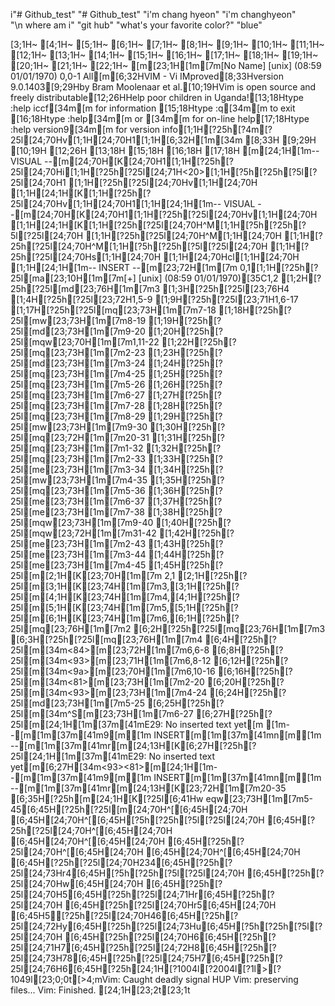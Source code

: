 i"# Github_test" 
"# Github_test" 
"i'm chang hyeon" 
"i'm changhyeon"  
"\n where am i"
"git hub"
"what's your favorite color?"
"blue"

[3;1H~                                                                               [4;1H~                                                                               [5;1H~                                                                               [6;1H~                                                                               [7;1H~                                                                               [8;1H~                                                                               [9;1H~                                                                               [10;1H~                                                                               [11;1H~                                                                               [12;1H~                                                                               [13;1H~                                                                               [14;1H~                                                                               [15;1H~                                                                               [16;1H~                                                                               [17;1H~                                                                               [18;1H~                                                                               [19;1H~                                                                               [20;1H~                                                                               [21;1H~                                                                               [22;1H~                                                                               [m[23;1H[1m[7m[No Name] [unix] (08:59 01/01/1970)                                    0,0-1 All[m[6;32HVIM - Vi IMproved[8;33Hversion 9.0.1403[9;29Hby Bram Moolenaar et al.[10;19HVim is open source and freely distributable[12;26HHelp poor children in Uganda![13;18Htype  :help iccf[34m<Enter>[m       for information [15;18Htype  :q[34m<Enter>[m               to exit         [16;18Htype  :help[34m<Enter>[m  or  [34m<F1>[m  for on-line help[17;18Htype  :help version9[34m<Enter>[m   for version info[1;1H[?25h[?4m[?25l[24;70Hv[1;1H[24;70H1[1;1H[6;32H[1m[34m                 [8;33H                [9;29H                        [10;19H                                           [12;26H                             [13;18H                                              [15;18H                                              [16;18H                                              [17;18H                                              [m[24;1H[1m-- VISUAL --[m[24;70H[K[24;70H1[1;1H[?25h[?25l[24;70Hi[1;1H[?25h[?25l[24;71H<20>[1;1H[?5h[?25h[?5l[?25l[24;70H1    [1;1H[?25h[?25l[24;70Hv[1;1H[24;70H [1;1H[24;1H[K[1;1H[?25h[?25l[24;70Hv[1;1H[24;70H1[1;1H[24;1H[1m-- VISUAL --[m[24;70H[K[24;70H1[1;1H[?25h[?25l[24;70Hv[1;1H[24;70H [1;1H[24;1H[K[1;1H[?25h[?25l[24;70H^M[1;1H[?5h[?25h[?5l[?25l[24;70H  [1;1H[?25h[?25l[24;70H^M[1;1H[24;70H  [1;1H[?25h[?25l[24;70H^M[1;1H[?5h[?25h[?5l[?25l[24;70H  [1;1H[?25h[?25l[24;70Hs[1;1H[24;70H [1;1H[24;70Hcl[1;1H[24;70H  [1;1H[24;1H[1m-- INSERT --[m[23;72H[1m[7m  0,1[1;1H[?25h[?25l[ma[23;10H[1m[7m[+] [unix] (08:59 01/01/1970)[35C1,2 [1;2H[?25h[?25l[md[23;76H[1m[7m3 [1;3H[?25h[?25l[23;76H4 [1;4H[?25h[?25l[23;72H1,5-9 [1;9H[?25h[?25l[23;71H1,6-17 [1;17H[?25h[?25l[mq[23;73H[1m[7m7-18 [1;18H[?25h[?25l[mw[23;73H[1m[7m8-19 [1;19H[?25h[?25l[md[23;73H[1m[7m9-20 [1;20H[?25h[?25l[mqw[23;70H[1m[7m1,11-22 [1;22H[?25h[?25l[mq[23;73H[1m[7m2-23 [1;23H[?25h[?25l[md[23;73H[1m[7m3-24 [1;24H[?25h[?25l[mq[23;73H[1m[7m4-25 [1;25H[?25h[?25l[mq[23;73H[1m[7m5-26 [1;26H[?25h[?25l[mq[23;73H[1m[7m6-27 [1;27H[?25h[?25l[mq[23;73H[1m[7m7-28 [1;28H[?25h[?25l[mq[23;73H[1m[7m8-29 [1;29H[?25h[?25l[mw[23;73H[1m[7m9-30 [1;30H[?25h[?25l[mq[23;72H[1m[7m20-31 [1;31H[?25h[?25l[mq[23;73H[1m[7m1-32 [1;32H[?25h[?25l[mq[23;73H[1m[7m2-33 [1;33H[?25h[?25l[me[23;73H[1m[7m3-34 [1;34H[?25h[?25l[mw[23;73H[1m[7m4-35 [1;35H[?25h[?25l[mq[23;73H[1m[7m5-36 [1;36H[?25h[?25l[me[23;73H[1m[7m6-37 [1;37H[?25h[?25l[me[23;73H[1m[7m7-38 [1;38H[?25h[?25l[mqw[23;73H[1m[7m9-40 [1;40H[?25h[?25l[mqw[23;72H[1m[7m31-42 [1;42H[?25h[?25l[me[23;73H[1m[7m2-43 [1;43H[?25h[?25l[me[23;73H[1m[7m3-44 [1;44H[?25h[?25l[me[23;73H[1m[7m4-45 [1;45H[?25h[?25l[m[2;1H[K[23;70H[1m[7m    2,1 [2;1H[?25h[?25l[m[3;1H[K[23;74H[1m[7m3,[3;1H[?25h[?25l[m[4;1H[K[23;74H[1m[7m4,[4;1H[?25h[?25l[m[5;1H[K[23;74H[1m[7m5,[5;1H[?25h[?25l[m[6;1H[K[23;74H[1m[7m6,[6;1H[?25h[?25l[mq[23;76H[1m[7m2 [6;2H[?25h[?25l[mq[23;76H[1m[7m3 [6;3H[?25h[?25l[mq[23;76H[1m[7m4 [6;4H[?25h[?25l[m[34m<84>[m[23;72H[1m[7m6,6-8 [6;8H[?25h[?25l[m[34m<93>[m[23;71H[1m[7m6,8-12 [6;12H[?25h[?25l[m[34m<9a>[m[23;70H[1m[7m6,10-16 [6;16H[?25h[?25l[m[34m<81>[m[23;73H[1m[7m2-20 [6;20H[?25h[?25l[m[34m<93>[m[23;73H[1m[7m4-24 [6;24H[?25h[?25l[md[23;73H[1m[7m5-25 [6;25H[?25h[?25l[m[34m^S[m[23;73H[1m[7m6-27 [6;27H[?25h[?25l[m[24;1H[1m[37m[41mE29: No inserted text yet[m[1m--[m[1m[37m[41m9[m[1m INSERT[m[1m[37m[41mn[m[1m --[m[1m[37m[41mr[m[24;13H[K[6;27H[?25h[?25l[24;1H[1m[37m[41mE29: No inserted text yet[m[6;27H[34m<93><81>[m[24;1H[1m--[m[1m[37m[41m9[m[1m INSERT[m[1m[37m[41mn[m[1m --[m[1m[37m[41mr[m[24;13H[K[23;72H[1m[7m20-35 [6;35H[?25h[m[24;1H[K[?25l[6;41Hw eqw[23;73H[1m[7m5-45[6;45H[?25h[?25l[m[24;70H^[[6;45H[24;70H  [6;45H[24;70H^[[6;45H[?5h[?25h[?5l[?25l[24;70H  [6;45H[?25h[?25l[24;70H^[[6;45H[24;70H  [6;45H[24;70H^[[6;45H[24;70H  [6;45H[?25h[?25l[24;70H^[[6;45H[24;70H  [6;45H[24;70H^[[6;45H[24;70H  [6;45H[?25h[?25l[24;70H234[6;45H[?25h[?25l[24;73Hr4[6;45H[?5h[?25h[?5l[?25l[24;70H     [6;45H[?25h[?25l[24;70Hw[6;45H[24;70H [6;45H[?25h[?25l[24;70H5[6;45H[?25h[?25l[24;71Hr[6;45H[?25h[?25l[24;70H  [6;45H[?25h[?25l[24;70Hr5[6;45H[24;70H  [6;45H5[?25h[?25l[24;70H46[6;45H[?25h[?25l[24;72Hy[6;45H[?25h[?25l[24;73Hu[6;45H[?5h[?25h[?5l[?25l[24;70H    [6;45H[?25h[?25l[24;70H6[6;45H[?25h[?25l[24;71H7[6;45H[?25h[?25l[24;72H8[6;45H[?25h[?25l[24;73H78[6;45H[?25h[?25l[24;75H7[6;45H[?25h[?25l[24;76H6[6;45H[?25h[24;1H[?1004l[?2004l[?1l>[?1049l[23;0;0t[>4;mVim: Caught deadly signal HUP
Vim: preserving files...
Vim: Finished.
[24;1H[23;2t[23;1t
